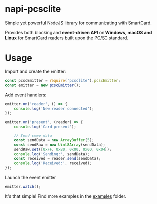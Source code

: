 # napi-pcsclite
Simple yet powerful NodeJS library for communicating with SmartCard.

Provides both blocking and **event-driven API** on **Windows, macOS and Linux** for SmartCard readers built upon the [PC/SC](https://en.wikipedia.org/wiki/PC/SC) standard.

# Usage
Import and create the emitter:
```js
const pcscEmitter = require('pcsclite').pcscEmitter;
const emitter = new pcscEmitter();
```
Add event handlers:
```js
emitter.on('reader', () => {
	console.log('New reader connected');
});

emitter.on('present', (reader) => {
	console.log('Card present');

	// Send some data
	const sendData = new ArrayBuffer(5);
	const sendRaw = new Uint8Array(sendData);
	sendRaw.set([0xFF, 0xB0, 0x00, 0x0D, 0x04]);
	console.log('Sending:', sendData);
	const received = reader.send(sendData);
	console.log('Received:', received);	
});
```
Launch the event emitter
```js
emitter.watch();
```
It's that simple!
Find more examples in the [examples](/examples) folder.